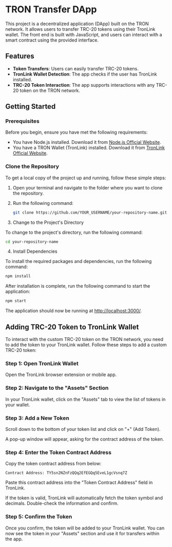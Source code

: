 # TRON Transfer DApp

This project is a decentralized application (DApp) built on the TRON network. It allows users to transfer TRC-20 tokens using their TronLink wallet. The front end is built with JavaScript, and users can interact with a smart contract using the provided interface.

## Features

- **Token Transfers**: Users can easily transfer TRC-20 tokens.
- **TronLink Wallet Detection**: The app checks if the user has TronLink installed.
- **TRC-20 Token Interaction**: The app supports interactions with any TRC-20 token on the TRON network.

## Getting Started

### Prerequisites

Before you begin, ensure you have met the following requirements:

- You have Node.js installed. Download it from [Node.js Official Website](https://nodejs.org/).
- You have a TRON Wallet (TronLink) installed. Download it from [TronLink Official Website](https://www.tronlink.org/).

### Clone the Repository

To get a local copy of the project up and running, follow these simple steps:

1. Open your terminal and navigate to the folder where you want to clone the repository.

2. Run the following command:

   ```bash
   git clone https://github.com/YOUR_USERNAME/your-repository-name.git


3. Change to the Project's Directory

To change to the project's directory, run the following command:

```bash
cd your-repository-name
```

4. Install Dependencies

To install the required packages and dependencies, run the following command:

```bash
npm install
```

After installation is complete, run the following command to start the application:

```bash
npm start
```

The application should now be running at [http://localhost:3000/](http://localhost:3000/).

## Adding TRC-20 Token to TronLink Wallet

To interact with the custom TRC-20 token on the TRON network, you need to add the token to your TronLink wallet. Follow these steps to add a custom TRC-20 token:

### Step 1: Open TronLink Wallet

Open the TronLink browser extension or mobile app.

### Step 2: Navigate to the "Assets" Section

In your TronLink wallet, click on the "Assets" tab to view the list of tokens in your wallet.

### Step 3: Add a New Token

Scroll down to the bottom of your token list and click on "+" (Add Token).

A pop-up window will appear, asking for the contract address of the token.

### Step 4: Enter the Token Contract Address

Copy the token contract address from below:

```
Contract Address: TY5sn2NZnFzQQq2EfEGQq5EveL1gcVsnq7Z
```

Paste this contract address into the "Token Contract Address" field in TronLink.

If the token is valid, TronLink will automatically fetch the token symbol and decimals. Double-check the information and confirm.

### Step 5: Confirm the Token

Once you confirm, the token will be added to your TronLink wallet. You can now see the token in your "Assets" section and use it for transfers within the app.
